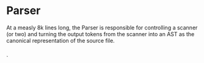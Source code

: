# Parser

At a measly 8k lines long, the Parser is responsible for controlling a scanner (or two) and turning the output
tokens from the scanner into an AST as the canonical representation of the source file.

##

<!-- prettier-ignore-start -->

[0]: <src/compiler/program.ts - function getDiagnosticsProducingTypeChecker>
[4]: GLOSSARY.md#statements

<!-- prettier-ignore-end -->

`
